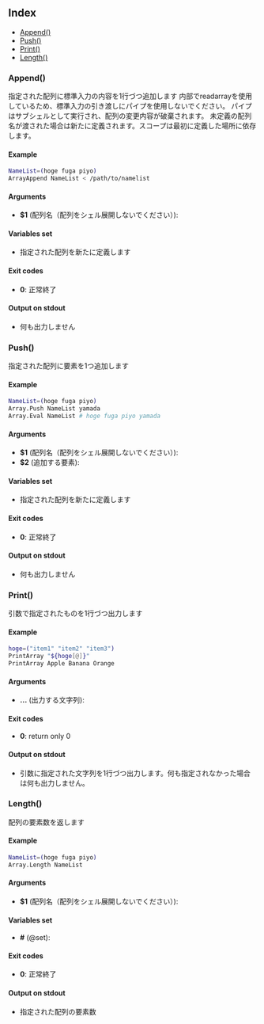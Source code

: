 
## Index

* [Append()](#append)
* [Push()](#push)
* [Print()](#print)
* [Length()](#length)

### Append()

指定された配列に標準入力の内容を1行づつ追加します
内部でreadarrayを使用しているため、標準入力の引き渡しにパイプを使用しないでください。
パイプはサブシェルとして実行され、配列の変更内容が破棄されます。
未定義の配列名が渡された場合は新たに定義されます。スコープは最初に定義した場所に依存します。

#### Example

```bash
NameList=(hoge fuga piyo)
ArrayAppend NameList < /path/to/namelist
```

#### Arguments

* **$1** (配列名（配列をシェル展開しないでください）):

#### Variables set

* 指定された配列を新たに定義します

#### Exit codes

* **0**: 正常終了

#### Output on stdout

* 何も出力しません

### Push()

指定された配列に要素を1つ追加します

#### Example

```bash
NameList=(hoge fuga piyo)
Array.Push NameList yamada
Array.Eval NameList # hoge fuga piyo yamada
```

#### Arguments

* **$1** (配列名（配列をシェル展開しないでください）):
* **$2** (追加する要素):

#### Variables set

* 指定された配列を新たに定義します

#### Exit codes

* **0**: 正常終了

#### Output on stdout

* 何も出力しません

### Print()

引数で指定されたものを1行づつ出力します

#### Example

```bash
hoge=("item1" "item2" "item3")
PrintArray "${hoge[@]}"
PrintArray Apple Banana Orange
```

#### Arguments

* **...** (出力する文字列):

#### Exit codes

* **0**: return only 0

#### Output on stdout

* 引数に指定された文字列を1行づつ出力します。何も指定されなかった場合は何も出力しません。

### Length()

配列の要素数を返します

#### Example

```bash
NameList=(hoge fuga piyo)
Array.Length NameList
```

#### Arguments

* **$1** (配列名（配列をシェル展開しないでください）):

#### Variables set

* **#** (@set):

#### Exit codes

* **0**: 正常終了

#### Output on stdout

* 指定された配列の要素数

